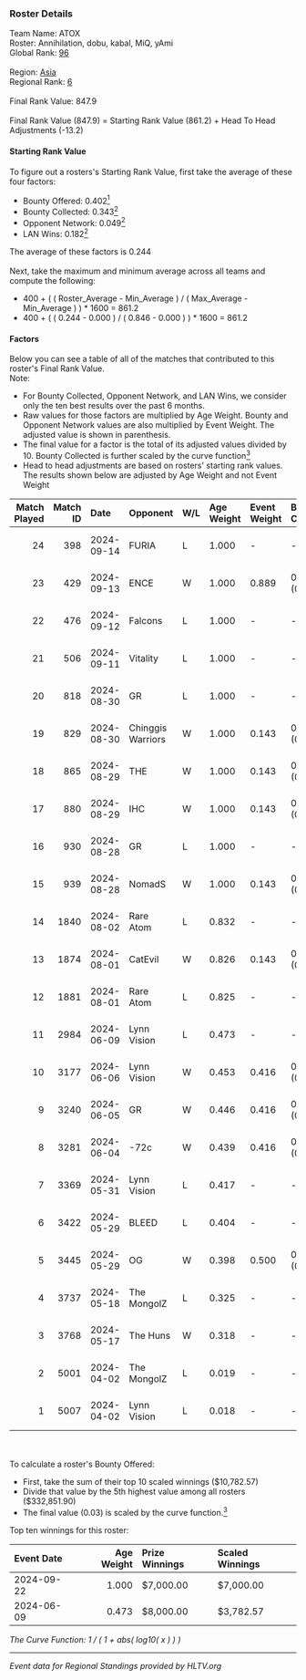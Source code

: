 ### Roster Details<br />
Team Name: ATOX<br />
Roster: Annihilation, dobu, kabal, MiQ, yAmi<br />
Global Rank: [96](../../standings_global_2024_09_26.md)<br />
<br />
Region: [Asia]( ../../standings_asia_2024_09_26.md)<br />
Regional Rank: [6]( ../../standings_asia_2024_09_26.md)<br />
<br />
Final Rank Value:  847.9<br />
<br />
Final Rank Value (847.9) = Starting Rank Value (861.2) + Head To Head Adjustments (-13.2)<br />

#### Starting Rank Value<br />
To figure out a rosters's Starting Rank Value, first take the average of these four factors:<br />
- Bounty Offered: 0.402[<sup>1</sup>](#table2)
- Bounty Collected: 0.343[<sup>2</sup>](#table1)
- Opponent Network: 0.049[<sup>2</sup>](#table1)
- LAN Wins: 0.182[<sup>2</sup>](#table1)

The average of these factors is 0.244<br />
<br />
Next, take the maximum and minimum average across all teams and compute the following:<br />
- 400 + ( ( Roster_Average - Min_Average ) / ( Max_Average - Min_Average ) ) * 1600 = 861.2
- 400 + ( ( 0.244 - 0.000 ) / ( 0.846 - 0.000 ) ) * 1600 = 861.2


#### Factors<br />
Below you can see a table of all of the matches that contributed to this roster's Final Rank Value.<br />
Note:<br />

- For Bounty Collected, Opponent Network, and LAN Wins, we consider only the ten best results over the past 6 months.
- Raw values for those factors are multiplied by Age Weight. Bounty and Opponent Network values are also multiplied by Event Weight. The adjusted value is shown in parenthesis.
- The final value for a factor is the total of its adjusted values divided by 10. Bounty Collected is further scaled by the curve function[<sup>3</sup>](#curveFunction)
- Head to head adjustments are based on rosters' starting rank values. The results shown below are adjusted by Age Weight and not Event Weight
<span id="table1"></span><br />


| Match Played | Match ID | Date       | Opponent          | W/L | Age Weight | Event Weight | Bounty Collected | Opponent Network | LAN Wins  | H2H Adj. | Roster                                |
| -: | -: | :- | :- | :- | :- | :- | :- | :- | :- | -: | :- |
|           24 |      398 | 2024-09-14 | FURIA             | L   | 1.000      | -            | -                | -                | -         |    -0.53 | Annihilation, dobu, kabal, MiQ, yAmi  |
|           23 |      429 | 2024-09-13 | ENCE              | W   | 1.000      | 0.889        | 0.103 (0.091)    | 0.277 (0.246)    | 1 (1.000) |    22.84 | Annihilation, dobu, kabal, MiQ, yAmi  |
|           22 |      476 | 2024-09-12 | Falcons           | L   | 1.000      | -            | -                | -                | -         |    -0.98 | Annihilation, dobu, kabal, MiQ, yAmi  |
|           21 |      506 | 2024-09-11 | Vitality          | L   | 1.000      | -            | -                | -                | -         |    -0.08 | Annihilation, dobu, kabal, MiQ, yAmi  |
|           20 |      818 | 2024-08-30 | GR                | L   | 1.000      | -            | -                | -                | -         |   -22.00 | Annihilation, dobu, kabal, MiQ, yAmi  |
|           19 |      829 | 2024-08-30 | Chinggis Warriors | W   | 1.000      | 0.143        | 0.011 (0.002)    | 0.161 (0.023)    | 0 (0.000) |    13.96 | Annihilation, dobu, kabal, MiQ, yAmi  |
|           18 |      865 | 2024-08-29 | THE               | W   | 1.000      | 0.143        | 0.000 (0.000)    | 0.114 (0.016)    | 0 (0.000) |     4.67 | Annihilation, dobu, kabal, MiQ, yAmi  |
|           17 |      880 | 2024-08-29 | IHC               | W   | 1.000      | 0.143        | 0.000 (0.000)    | 0.160 (0.023)    | 0 (0.000) |     3.64 | Annihilation, dobu, kabal, MiQ, yAmi  |
|           16 |      930 | 2024-08-28 | GR                | L   | 1.000      | -            | -                | -                | -         |   -23.61 | Annihilation, dobu, kabal, MiQ, yAmi  |
|           15 |      939 | 2024-08-28 | NomadS            | W   | 1.000      | 0.143        | 0.000 (0.000)    | 0.060 (0.009)    | 0 (0.000) |     3.64 | Annihilation, dobu, kabal, MiQ, yAmi  |
|           14 |     1840 | 2024-08-02 | Rare Atom         | L   | 0.832      | -            | -                | -                | -         |   -12.77 | Annihilation, dobu, kabal, MiQ, yAmi  |
|           13 |     1874 | 2024-08-01 | CatEvil           | W   | 0.826      | 0.143        | 0.000 (0.000)    | 0.212 (0.025)    | 0 (0.000) |     5.15 | Annihilation, dobu, kabal, MiQ, yAmi  |
|           12 |     1881 | 2024-08-01 | Rare Atom         | L   | 0.825      | -            | -                | -                | -         |   -12.99 | Annihilation, dobu, kabal, MiQ, yAmi  |
|           11 |     2984 | 2024-06-09 | Lynn Vision       | L   | 0.473      | -            | -                | -                | -         |    -7.03 | Annihilation, dobu, kabal, MiQ, Zesta |
|           10 |     3177 | 2024-06-06 | Lynn Vision       | W   | 0.453      | 0.416        | 0.053 (0.010)    | 0.163 (0.031)    | 0 (0.000) |     7.55 | Annihilation, dobu, kabal, MiQ, Zesta |
|            9 |     3240 | 2024-06-05 | GR                | W   | 0.446      | 0.416        | 0.004 (0.001)    | 0.162 (0.030)    | 0 (0.000) |     3.48 | Annihilation, dobu, kabal, MiQ, Zesta |
|            8 |     3281 | 2024-06-04 | -72c              | W   | 0.439      | 0.416        | 0.002 (0.000)    | 0.106 (0.019)    | -         |     2.70 | Annihilation, dobu, kabal, MiQ, Zesta |
|            7 |     3369 | 2024-05-31 | Lynn Vision       | L   | 0.417      | -            | -                | -                | -         |    -6.29 | Annihilation, dobu, kabal, MiQ, Zesta |
|            6 |     3422 | 2024-05-29 | BLEED             | L   | 0.404      | -            | -                | -                | -         |    -2.04 | Annihilation, dobu, kabal, MiQ, Zesta |
|            5 |     3445 | 2024-05-29 | OG                | W   | 0.398      | 0.500        | 0.082 (0.016)    | 0.352 (0.070)    | 1 (0.398) |     7.09 | Annihilation, dobu, kabal, MiQ, Zesta |
|            4 |     3737 | 2024-05-18 | The MongolZ       | L   | 0.325      | -            | -                | -                | -         |    -0.07 | Annihilation, dobu, kabal, MiQ, Zesta |
|            3 |     3768 | 2024-05-17 | The Huns          | W   | 0.318      | -            | -                | -                | 1 (0.318) |     0.69 | Annihilation, dobu, kabal, MiQ, Zesta |
|            2 |     5001 | 2024-04-02 | The MongolZ       | L   | 0.019      | -            | -                | -                | -         |    -0.00 | Annihilation, dobu, kabal, MiQ, Zesta |
|            1 |     5007 | 2024-04-02 | Lynn Vision       | L   | 0.018      | -            | -                | -                | -         |    -0.27 | Annihilation, dobu, kabal, MiQ, Zesta |

<br />
<span id="table2"></span><br />
To calculate a roster's Bounty Offered:<br />

- First, take the sum of their top 10 scaled winnings ($10,782.57)
- Divide that value by the 5th highest value among all rosters ($332,851.90)
- The final value (0.03) is scaled by the curve function.[<sup>3</sup>](#curveFunction)

Top ten winnings for this roster:<br />

| Event Date | Age Weight | Prize Winnings | Scaled Winnings |
| :- | -: | :- | :- |
| 2024-09-22 |      1.000 | $7,000.00      | $7,000.00       |
| 2024-06-09 |      0.473 | $8,000.00      | $3,782.57       |


<span id="curveFunction"></span>_The Curve Function: 1 / ( 1 + abs( log10( x ) ) )_<br />

---
_Event data for Regional Standings provided by HLTV.org_<br />
